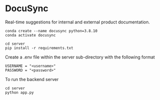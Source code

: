 # DocuSync
Real-time suggestions for internal and external product documentation.


```
conda create --name docusync python=3.8.10
conda activate docusync
```

```
cd server
pip install -r requirements.txt
```

Create a .env file within the server sub-directory with the following format
```
USERNAME = "<username>"
PASSWORD = "<password>"
```


To run the backend server
```
cd server
python app.py
```


